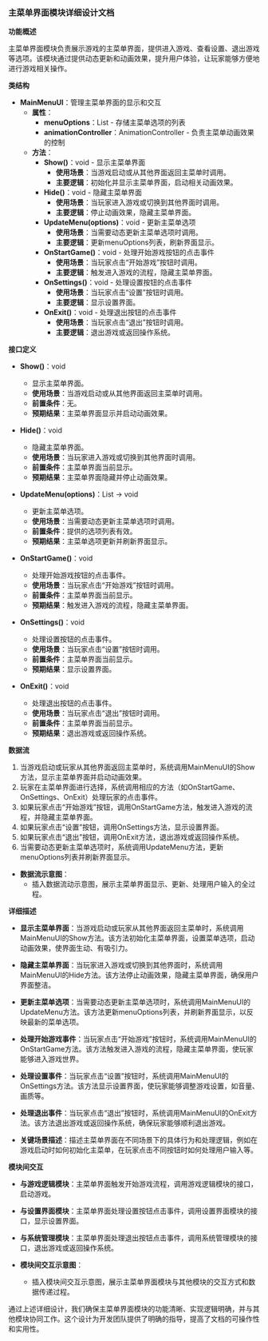 ### 主菜单界面模块详细设计文档

**功能概述**

主菜单界面模块负责展示游戏的主菜单界面，提供进入游戏、查看设置、退出游戏等选项。该模块通过提供动态更新和动画效果，提升用户体验，让玩家能够方便地进行游戏相关操作。

**类结构**

- **MainMenuUI**：管理主菜单界面的显示和交互
  - **属性**：
    - **menuOptions**：List<string> - 存储主菜单选项的列表
    - **animationController**：AnimationController - 负责主菜单动画效果的控制
  - **方法**：
    - **Show()**：void - 显示主菜单界面
      - **使用场景**：当游戏启动或从其他界面返回主菜单时调用。
      - **主要逻辑**：初始化并显示主菜单界面，启动相关动画效果。
    - **Hide()**：void - 隐藏主菜单界面
      - **使用场景**：当玩家进入游戏或切换到其他界面时调用。
      - **主要逻辑**：停止动画效果，隐藏主菜单界面。
    - **UpdateMenu(options)**：void - 更新主菜单选项
      - **使用场景**：当需要动态更新主菜单选项时调用。
      - **主要逻辑**：更新menuOptions列表，刷新界面显示。
    - **OnStartGame()**：void - 处理开始游戏按钮的点击事件
      - **使用场景**：当玩家点击“开始游戏”按钮时调用。
      - **主要逻辑**：触发进入游戏的流程，隐藏主菜单界面。
    - **OnSettings()**：void - 处理设置按钮的点击事件
      - **使用场景**：当玩家点击“设置”按钮时调用。
      - **主要逻辑**：显示设置界面。
    - **OnExit()**：void - 处理退出按钮的点击事件
      - **使用场景**：当玩家点击“退出”按钮时调用。
      - **主要逻辑**：退出游戏或返回操作系统。

**接口定义**

- **Show()**：void
  - 显示主菜单界面。
  - **使用场景**：当游戏启动或从其他界面返回主菜单时调用。
  - **前置条件**：无。
  - **预期结果**：主菜单界面显示并启动动画效果。

- **Hide()**：void
  - 隐藏主菜单界面。
  - **使用场景**：当玩家进入游戏或切换到其他界面时调用。
  - **前置条件**：主菜单界面当前显示。
  - **预期结果**：主菜单界面隐藏并停止动画效果。

- **UpdateMenu(options)**：List<string> -> void
  - 更新主菜单选项。
  - **使用场景**：当需要动态更新主菜单选项时调用。
  - **前置条件**：提供的选项列表有效。
  - **预期结果**：主菜单选项更新并刷新界面显示。

- **OnStartGame()**：void
  - 处理开始游戏按钮的点击事件。
  - **使用场景**：当玩家点击“开始游戏”按钮时调用。
  - **前置条件**：主菜单界面当前显示。
  - **预期结果**：触发进入游戏的流程，隐藏主菜单界面。

- **OnSettings()**：void
  - 处理设置按钮的点击事件。
  - **使用场景**：当玩家点击“设置”按钮时调用。
  - **前置条件**：主菜单界面当前显示。
  - **预期结果**：显示设置界面。

- **OnExit()**：void
  - 处理退出按钮的点击事件。
  - **使用场景**：当玩家点击“退出”按钮时调用。
  - **前置条件**：主菜单界面当前显示。
  - **预期结果**：退出游戏或返回操作系统。

**数据流**

1. 当游戏启动或玩家从其他界面返回主菜单时，系统调用MainMenuUI的Show方法，显示主菜单界面并启动动画效果。
2. 玩家在主菜单界面进行选择，系统调用相应的方法（如OnStartGame、OnSettings、OnExit）处理玩家的点击事件。
3. 如果玩家点击“开始游戏”按钮，调用OnStartGame方法，触发进入游戏的流程，并隐藏主菜单界面。
4. 如果玩家点击“设置”按钮，调用OnSettings方法，显示设置界面。
5. 如果玩家点击“退出”按钮，调用OnExit方法，退出游戏或返回操作系统。
6. 当需要动态更新主菜单选项时，系统调用UpdateMenu方法，更新menuOptions列表并刷新界面显示。

- **数据流示意图**：
  - 插入数据流动示意图，展示主菜单界面显示、更新、处理用户输入的全过程。

**详细描述**

- **显示主菜单界面**：当游戏启动或玩家从其他界面返回主菜单时，系统调用MainMenuUI的Show方法。该方法初始化主菜单界面，设置菜单选项，启动动画效果，使界面生动、有吸引力。

- **隐藏主菜单界面**：当玩家进入游戏或切换到其他界面时，系统调用MainMenuUI的Hide方法。该方法停止动画效果，隐藏主菜单界面，确保用户界面整洁。

- **更新主菜单选项**：当需要动态更新主菜单选项时，系统调用MainMenuUI的UpdateMenu方法。该方法更新menuOptions列表，并刷新界面显示，以反映最新的菜单选项。

- **处理开始游戏事件**：当玩家点击“开始游戏”按钮时，系统调用MainMenuUI的OnStartGame方法。该方法触发进入游戏的流程，隐藏主菜单界面，使玩家能够进入游戏世界。

- **处理设置事件**：当玩家点击“设置”按钮时，系统调用MainMenuUI的OnSettings方法。该方法显示设置界面，使玩家能够调整游戏设置，如音量、画质等。

- **处理退出事件**：当玩家点击“退出”按钮时，系统调用MainMenuUI的OnExit方法。该方法退出游戏或返回操作系统，确保玩家能够顺利退出游戏。

- **关键场景描述**：描述主菜单界面在不同场景下的具体行为和处理逻辑，例如在游戏启动时如何初始化主菜单，在玩家点击不同按钮时如何处理用户输入等。

**模块间交互**

- **与游戏逻辑模块**：主菜单界面触发开始游戏流程，调用游戏逻辑模块的接口，启动游戏。
- **与设置界面模块**：主菜单界面处理设置按钮点击事件，调用设置界面模块的接口，显示设置界面。
- **与系统管理模块**：主菜单界面处理退出按钮点击事件，调用系统管理模块的接口，退出游戏或返回操作系统。

- **模块间交互示意图**：
  - 插入模块间交互示意图，展示主菜单界面模块与其他模块的交互方式和数据传递过程。

通过上述详细设计，我们确保主菜单界面模块的功能清晰、实现逻辑明确，并与其他模块协同工作。这个设计为开发团队提供了明确的指导，提高了文档的可操作性和实用性。